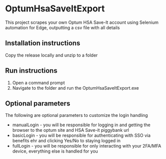 # OptumHsaSaveItExport
This project scrapes your own Optum HSA Save-It account using Selenium automation for Edge, outputting a csv file with all details

## Installation instructions
Copy the release locally and unzip to a folder

## Run instructions
1. Open a command prompt
2. Navigate to the folder and run the OptumHsaSaveItExport.exe

## Optional parameters
The following are optional parameters to customize the login handling
* manualLogin - you will be responsible for logging in and getting the browser to the optum site and HSA Save-it piggybank url
* basicLogin - you will be responsible for authenticating with SSO via benefits ehr and clicking Yes/No to staying logged in
* fullLogin - you will be responsible for only interacting with your 2FA/MFA device, everything else is handled for you


